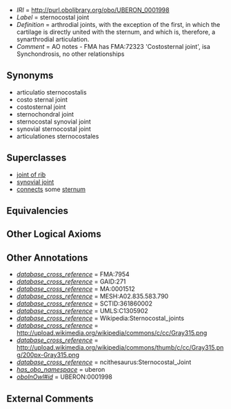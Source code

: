  * *IRI* = http://purl.obolibrary.org/obo/UBERON_0001998
 * *Label* = sternocostal joint
 * *Definition* = arthrodial joints, with the exception of the first, in which the cartilage is directly united with the sternum, and which is, therefore, a synarthrodial articulation.
 * *Comment* = AO notes - FMA has FMA:72323 'Costosternal joint', isa Synchondrosis, no other relationships

## Synonyms

 * articulatio sternocostalis
 * costo sternal joint
 * costosternal joint
 * sternochondral joint
 * sternocostal synovial joint
 * synovial sternocostal joint
 * articulationes sternocostales

## Superclasses

 * [joint of rib](../../UBERON/01/UBERON_0002001.md)
 * [synovial joint](../../UBERON/17/UBERON_0002217.md)
 * [connects](../../ts/core#connects.md) some [sternum](../../UBERON/75/UBERON_0000975.md)

## Equivalencies


## Other Logical Axioms


## Other Annotations

 * *[database_cross_reference](../../ef/oboInOwl#hasDbXref.md)* = FMA:7954
 * *[database_cross_reference](../../ef/oboInOwl#hasDbXref.md)* = GAID:271
 * *[database_cross_reference](../../ef/oboInOwl#hasDbXref.md)* = MA:0001512
 * *[database_cross_reference](../../ef/oboInOwl#hasDbXref.md)* = MESH:A02.835.583.790
 * *[database_cross_reference](../../ef/oboInOwl#hasDbXref.md)* = SCTID:361860002
 * *[database_cross_reference](../../ef/oboInOwl#hasDbXref.md)* = UMLS:C1305902
 * *[database_cross_reference](../../ef/oboInOwl#hasDbXref.md)* = Wikipedia:Sternocostal_joints
 * *[database_cross_reference](../../ef/oboInOwl#hasDbXref.md)* = http://upload.wikimedia.org/wikipedia/commons/c/cc/Gray315.png
 * *[database_cross_reference](../../ef/oboInOwl#hasDbXref.md)* = http://upload.wikimedia.org/wikipedia/commons/thumb/c/cc/Gray315.png/200px-Gray315.png
 * *[database_cross_reference](../../ef/oboInOwl#hasDbXref.md)* = ncithesaurus:Sternocostal_Joint
 * *[has_obo_namespace](../../ce/oboInOwl#hasOBONamespace.md)* = uberon
 * *[oboInOwl#id](../../id/oboInOwl#id.md)* = UBERON:0001998

## External Comments

